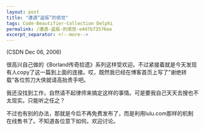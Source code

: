 ```yaml
---
layout: post
title: "遭遇“盗版”的感觉"
tags: Code-Beautifier-Collection Delphi
permalink: /遭遇-盗版-的感觉-e447b73576ee
excerpt_separator: <!--more-->
---
```

(CSDN Dec 06, 2006)

很高兴自己做的《Borland传奇拾遗》系列这样受欢迎。不过紧接着就是今天发现有人copy了这一篇到上面的连接。哎，既然我已经在博客首页上写了”谢绝转载”各位剪刀大侠就请高抬贵手吧。

我还没找到工作，自然请不起律师来搞定这样的事情。可是要我自己天天去搜也不太现实。只能听之任之？

不过也有别的办法，那就是今后不再免费发布了，而是利用lulu.com那样的机制在线售书了。不知道各位意下如何。欢迎讨论。
<!--more-->
